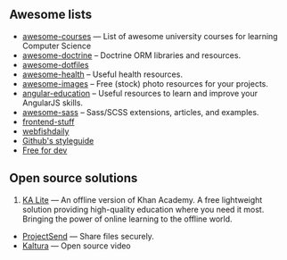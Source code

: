 ## Awesome lists

* [awesome-courses](https://github.com/prakhar1989/awesome-courses) — List of awesome university courses for learning Computer Science
* [awesome-doctrine](https://github.com/TomasVotruba/awesome-doctrine) – Doctrine ORM libraries and resources.
* [awesome-dotfiles](https://github.com/webpro/awesome-dotfiles)
* [awesome-health](https://github.com/prabhic/awesome-health) – Useful health resources.
* [awesome-images](https://github.com/heyalexej/awesome-images) – Free (stock) photo resources for your projects.
* [angular-education](https://github.com/timjacobi/angular-education) – Useful resources to learn and improve your AngularJS skills.
* [awesome-sass](https://github.com/HugoGiraudel/awesome-sass) – Sass/SCSS extensions, articles, and examples.
* [frontend-stuff](https://github.com/moklick/frontend-stuff)
* [webfishdaily](http://www.webfishdaily.com)
* [Github's styleguide](https://github.com/styleguide)
* [Free for dev](https://github.com/ripienaar/free-for-dev)

## Open source solutions

1. [KA Lite](https://learningequality.org/ka-lite/) — An offline version of Khan Academy. A free lightweight solution providing high-quality education where you need it most. Bringing the power of online learning to the offline world.
- [ProjectSend](http://www.projectsend.org) — Share files securely.
- [Kaltura](http://corp.kaltura.com) — Open source video
